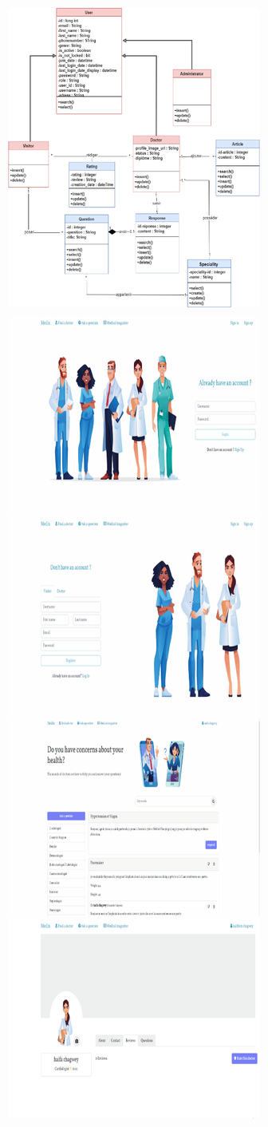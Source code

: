 <p align="center">
<img src="./demo/diagramme de classe global (1).png" alt="My Project GIF" width="800" height="600"> <br/> 

<img src="./demo/lofin-visitor-gif.gif" alt="My Project GIF" width="700" height="400"> <br/> 
<img src="./demo/register-doctor-gif.gif" alt="My Project GIF" width="700" height="400"> <br/> 
<img src="./demo/search-questions-by-speciality-gif.gif" alt="My Project GIF" width="700" height="400"> <br/> 
<img src="./demo/manage-rating-gif.gif" alt="My Project GIF" width="700" height="400"> <br/> 
</p>
